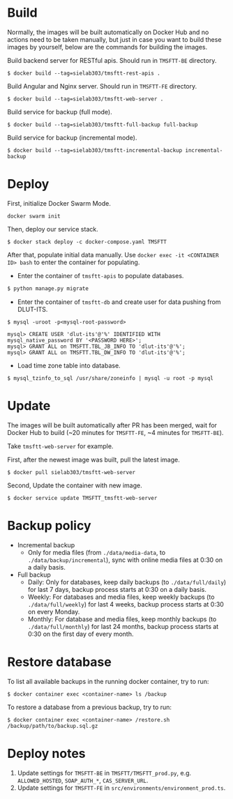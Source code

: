 # Build

Normally, the images will be built automatically on Docker Hub and no actions need to be taken manually, but just in case you want to build these images by yourself, below are the commands for building the images.

Build backend server for RESTful apis. Should run in `TMSFTT-BE` directory.

```shell
$ docker build --tag=sielab303/tmsftt-rest-apis .
```

Build Angular and Nginx server. Should run in `TMSFTT-FE` directory.

```shell
$ docker build --tag=sielab303/tmsftt-web-server .
```

Build service for backup (full mode).

```shell
$ docker build --tag=sielab303/tmsftt-full-backup full-backup
```

Build service for backup (incremental mode).

```shell
$ docker build --tag=sielab303/tmsftt-incremental-backup incremental-backup
```

# Deploy

First, initialize Docker Swarm Mode.

```shell
docker swarm init
```

Then, deploy our service stack.

```shell
$ docker stack deploy -c docker-compose.yaml TMSFTT
```

After that, populate initial data manually. Use `docker exec -it <CONTAINER ID> bash` to enter the container for populating.

* Enter the container of `tmsftt-apis` to populate databases.

```python
$ python manage.py migrate
```

* Enter the container of `tmsftt-db` and create user for data pushing from DLUT-ITS.

```shell
$ mysql -uroot -p<mysql-root-password>

mysql> CREATE USER 'dlut-its'@'%' IDENTIFIED WITH mysql_native_password BY '<PASSWORD HERE>';
mysql> GRANT ALL on TMSFTT.TBL_JB_INFO TO 'dlut-its'@'%';
mysql> GRANT ALL on TMSFTT.TBL_DW_INFO TO 'dlut-its'@'%';

```

* Load time zone table into database.

```shell
$ mysql_tzinfo_to_sql /usr/share/zoneinfo | mysql -u root -p mysql
```

# Update

The images will be built automatically after PR has been merged, wait for
Docker Hub to build (~20 minutes for `TMSFTT-FE`, ~4 minutes for `TMSFTT-BE`).

Take `tmsftt-web-server` for example.

First, after the newest image was built, pull the latest image.
```shell
$ docker pull sielab303/tmsftt-web-server
```

Second, Update the container with new image.

```shell
$ docker service update TMSFTT_tmsftt-web-server
```

# Backup policy

* Incremental backup
	* Only for media files (from `./data/media-data`, to `./data/backup/incremental`), sync with online media files at 0:30 on a daily basis.
* Full backup
	* Daily: Only for databases, keep daily backups (to `./data/full/daily`) for last 7 days, backup process starts at 0:30 on a daily basis.
	* Weekly: For databases and media files, keep weekly backups (to `./data/full/weekly`) for last 4 weeks, backup process starts at 0:30 on every Monday.
	* Monthly: For database and media files, keep monthly backups (to `./data/full/monthly`) for last 24 months, backup process starts at 0:30 on the first day of every month.

# Restore database

To list all available backups in the running docker container, try to run:

```shell
$ docker container exec <container-name> ls /backup
```

To restore a database from a previous backup, try to run:

```shell
$ docker container exec <container-name> /restore.sh /backup/path/to/backup.sql.gz
```

# Deploy notes

1. Update settings for `TMSFTT-BE` in `TMSFTT/TMSFTT_prod.py`, e.g. `ALLOWED_HOSTED`, `SOAP_AUTH_*`, `CAS_SERVER_URL`.
2. Update settings for `TMSFTT-FE` in `src/environments/environment_prod.ts`.